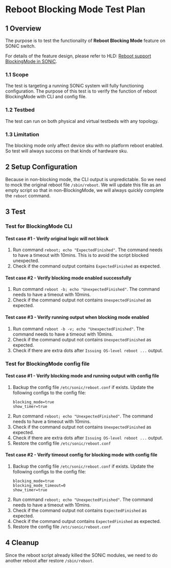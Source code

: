 # Reboot Blocking Mode Test Plan

## 1 Overview

The purpose is to test the functionality of **Reboot Blocking Mode** feature on SONiC switch.

For details of the feature design, please refer to HLD: [Reboot support BlockingMode in SONiC](https://github.com/sonic-net/SONiC/blob/master/doc/reboot/Reboot_BlockingMode_HLD.md).

### 1.1 Scope

The test is targeting a running SONiC system will fully functioning configuration. The purpose of this test is to verify the function of reboot BlockingMode with CLI and config file.

### 1.2 Testbed

The test can run on both physical and virtual testbeds with any topology.

### 1.3 Limitation

The blocking mode only affect device sku with no platform reboot enabled. So test will always success on that kinds of hardware sku.

## 2 Setup Configuration

Because in non-blocking mode, the CLI output is unpredictable. So we need to mock the original reboot file `/sbin/reboot`. We will update this file as an empty script so that in non-BlockingMode, we will always quickly complete the `reboot` command.

## 3 Test

### Test for BlockingMode CLI
#### Test case #1 - Verify original logic will not block
1. Run command `reboot; echo "ExpectedFinished"`. The command needs to have a timeout with 10mins. This is to avoid the script blocked unexpected.
1. Check if the command output contains `ExpectedFinished` as expected.

#### Test case #2 - Verify blocking mode enabled successfully
1. Run command `reboot -b; echo "UnexpectedFinished"`. The command needs to have a timeout with 10mins.
1. Check if the command output not contains `UnexpectedFinished` as expected.

#### Test case #3 - Verify running output when blocking mode enabled
1. Run command `reboot -b -v; echo "UnexpectedFinished"`. The command needs to have a timeout with 10mins.
1. Check if the command output not contains `UnexpectedFinished` as expected.
1. Check if there are extra dots after `Issuing OS-level reboot ...` output.

### Test for BlockingMode config file
#### Test case #1 - Verify blocking mode and running output with config file
1. Backup the config file `/etc/sonic/reboot.conf` if exists. Update the following configs to the config file:
   ```
   blocking_mode=true
   show_timer=true
   ```
1. Run command `reboot; echo "UnexpectedFinished"`. The command needs to have a timeout with 10mins.
1. Check if the command output not contains `UnexpectedFinished` as expected.
1. Check if there are extra dots after `Issuing OS-level reboot ...` output.
1. Restore the config file `/etc/sonic/reboot.conf`

#### Test case #2 - Verify timeout config for blocking mode with config file
1. Backup the config file `/etc/sonic/reboot.conf` if exists. Update the following configs to the config file:
   ```
   blocking_mode=true
   blocking_mode_timeout=0
   show_timer=true
   ```
1. Run command `reboot; echo "UnexpectedFinished"`. The command needs to have a timeout with 10mins.
1. Check if the command output not contains `ExpectedFinished` as expected.
1. Check if the command output contains `ExpectedFinished` as expected.
1. Restore the config file `/etc/sonic/reboot.conf`

## 4 Cleanup
Since the reboot script already killed the SONiC modules, we need to do another reboot after restore `/sbin/reboot`.
